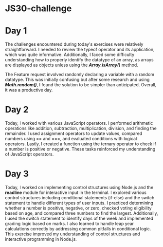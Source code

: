 # JS30-challenge
<h1>Day 1</h1>
<p>The challenges encountered during today's exercises were relatively straightforward. I needed to review the typeof operator and its application, which was quite informative. Additionally, I faced some difficulty understanding how to properly identify the datatype of an array, as arrays are displayed as objects unless using the <b><i>Array.isArray()</i></b> method.

The Feature request involved randomly declaring a variable with a random datatype. This was initially confusing but after some research and using <b><i>Math.random()</i></b>, I found the solution to be simpler than anticipated. Overall, it was a productive day.</p>

<h1>Day 2</h1>
<p>Today, I worked with various JavaScript operators. I performed arithmetic operations like addition, subtraction, multiplication, division, and finding the remainder. I used assignment operators to update values, compared numbers using == and ===, and evaluated conditions with logical operators. Lastly, I created a function using the ternary operator to check if a number is positive or negative. These tasks reinforced my understanding of JavaScript operators.</p>

<h1>Day 3</h1>
<p>Today, I worked on implementing control structures using Node.js and the <b>readline</b> module for interactive input in the terminal. I explored various control structures including conditional statements (if-else) and the switch statement to handle different types of user inputs. I practiced determining whether a number is positive, negative, or zero, checked voting eligibility based on age, and compared three numbers to find the largest. Additionally, I used the switch statement to identify days of the week and implemented grading logic based on marks. I also learned to handle leap year calculations correctly by addressing common pitfalls in conditional logic. This exercise improved my understanding of control structures and interactive programming in Node.js.</p>